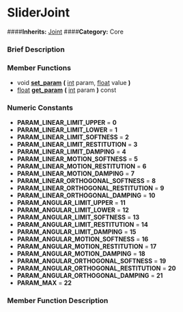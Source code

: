 #  SliderJoint  
####**Inherits:** [Joint](class_joint)
####**Category:** Core

###  Brief Description  


###  Member Functions 
  * void  **[set&#95;param](#set_param)**  **(** [int](class_int) param, [float](class_float) value  **)**
  * [float](class_float)  **[get&#95;param](#get_param)**  **(** [int](class_int) param  **)** const

###  Numeric Constants  
  * **PARAM_LINEAR_LIMIT_UPPER** = **0**
  * **PARAM_LINEAR_LIMIT_LOWER** = **1**
  * **PARAM_LINEAR_LIMIT_SOFTNESS** = **2**
  * **PARAM_LINEAR_LIMIT_RESTITUTION** = **3**
  * **PARAM_LINEAR_LIMIT_DAMPING** = **4**
  * **PARAM_LINEAR_MOTION_SOFTNESS** = **5**
  * **PARAM_LINEAR_MOTION_RESTITUTION** = **6**
  * **PARAM_LINEAR_MOTION_DAMPING** = **7**
  * **PARAM_LINEAR_ORTHOGONAL_SOFTNESS** = **8**
  * **PARAM_LINEAR_ORTHOGONAL_RESTITUTION** = **9**
  * **PARAM_LINEAR_ORTHOGONAL_DAMPING** = **10**
  * **PARAM_ANGULAR_LIMIT_UPPER** = **11**
  * **PARAM_ANGULAR_LIMIT_LOWER** = **12**
  * **PARAM_ANGULAR_LIMIT_SOFTNESS** = **13**
  * **PARAM_ANGULAR_LIMIT_RESTITUTION** = **14**
  * **PARAM_ANGULAR_LIMIT_DAMPING** = **15**
  * **PARAM_ANGULAR_MOTION_SOFTNESS** = **16**
  * **PARAM_ANGULAR_MOTION_RESTITUTION** = **17**
  * **PARAM_ANGULAR_MOTION_DAMPING** = **18**
  * **PARAM_ANGULAR_ORTHOGONAL_SOFTNESS** = **19**
  * **PARAM_ANGULAR_ORTHOGONAL_RESTITUTION** = **20**
  * **PARAM_ANGULAR_ORTHOGONAL_DAMPING** = **21**
  * **PARAM_MAX** = **22**

###  Member Function Description  

